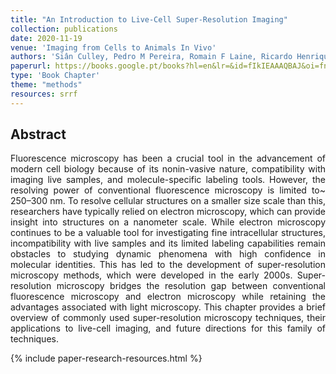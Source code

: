 ```yaml
---
title: "An Introduction to Live-Cell Super-Resolution Imaging"
collection: publications
date: 2020-11-19
venue: 'Imaging from Cells to Animals In Vivo'
authors: 'Siân Culley, Pedro M Pereira, Romain F Laine, Ricardo Henriques'
paperurl: https://books.google.pt/books?hl=en&lr=&id=fIkIEAAAQBAJ&oi=fnd&pg=PA35&dq=info:vQj-f_YS-X0J:scholar.google.com&ots=eAf14N6ffo&sig=Z6RQHu3PDCd38H9j9dy5HM9A5Sg&redir_esc=y#v=onepage&q&f=false
type: 'Book Chapter'
theme: "methods"
resources: srrf
---
```


<h2> Abstract </h2>
<p align= "justify">
Fluorescence microscopy has been a crucial tool in the advancement of modern cell biology because of its nonin-vasive nature, compatibility with imaging live samples, and molecule-specific labeling tools. However, the resolving power of conventional fluorescence microscopy is limited to~ 250–300 nm. To resolve cellular structures on a smaller size scale than this, researchers have typically relied on electron microscopy, which can provide insight into structures on a nanometer scale. While electron microscopy continues to be a valuable tool for investigating fine intracellular structures, incompatibility with live samples and its limited labeling capabilities remain obstacles to studying dynamic phenomena with high confidence in molecular identities. This has led to the development of super-resolution microscopy methods, which were developed in the early 2000s. Super-resolution microscopy bridges the resolution gap between conventional fluorescence microscopy and electron microscopy while retaining the advantages associated with light microscopy. This chapter provides a brief overview of commonly used super-resolution microscopy techniques, their applications to live-cell imaging, and future directions for this family of techniques.

{% include paper-research-resources.html %}
